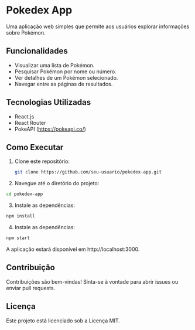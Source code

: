 # Pokedex App

Uma aplicação web simples que permite aos usuários explorar informações sobre Pokémon.

## Funcionalidades

- Visualizar uma lista de Pokémon.
- Pesquisar Pokémon por nome ou número.
- Ver detalhes de um Pokémon selecionado.
- Navegar entre as páginas de resultados.

## Tecnologias Utilizadas

- React.js
- React Router
- PokeAPI (https://pokeapi.co/)

## Como Executar

1. Clone este repositório:

   ```bash
   git clone https://github.com/seu-usuario/pokedex-app.git
   ```
2. Navegue até o diretório do projeto:

```bash
cd pokedex-app
```

3. Instale as dependências:
```bash
npm install
```

4. Instale as dependências:
```bash
npm start
```

A aplicação estará disponível em http://localhost:3000.

## Contribuição
Contribuições são bem-vindas! Sinta-se à vontade para abrir issues ou enviar pull requests.

## Licença
Este projeto está licenciado sob a Licença MIT.
